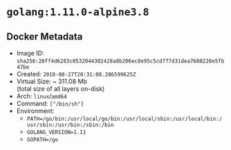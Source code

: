 # `golang:1.11.0-alpine3.8`

## Docker Metadata

- Image ID: `sha256:20ff4d6283c0532044302428a8b206ec8e95c5cd777d31dea7680226e5fb47be`
- Created: `2018-08-27T20:31:08.286599625Z`
- Virtual Size: ~ 311.08 Mb  
  (total size of all layers on-disk)
- Arch: `linux`/`amd64`
- Command: `["/bin/sh"]`
- Environment:
  - `PATH=/go/bin:/usr/local/go/bin:/usr/local/sbin:/usr/local/bin:/usr/sbin:/usr/bin:/sbin:/bin`
  - `GOLANG_VERSION=1.11`
  - `GOPATH=/go`
